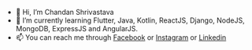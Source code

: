 - 👋 Hi, I’m Chandan Shrivastava
- 🌱 I’m currently learning Flutter, Java, Kotlin, ReactJS, Django, NodeJS, MongoDB, ExpressJS and AngularJS.
- 📫 You can reach me through [Facebook](http://facebook.com/fb.chandans) or [Instagram](http://instagram.com/ig_chandans/) or [Linkedin](http://linkedin.com/in/chandan-shrivastava)
<!-- - My Personal Portfolio: http://chandan-shrivastava.github.io -->
